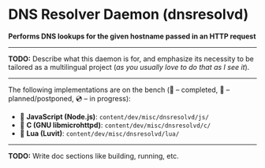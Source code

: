 # DNS Resolver Daemon (dnsresolvd)

**Performs DNS lookups for the given hostname passed in an HTTP request**

---

**TODO:** Describe what this daemon is for, and emphasize its necessity to be tailored as a multilingual project (*as you usually love to do that as I see it*).

---

The following implementations are on the bench (:small_blue_diamond: &ndash; completed, :small_orange_diamond: &ndash; planned/postponed, :cd: &ndash; in progress):

* :small_blue_diamond: **JavaScript (Node.js)**: `content/dev/misc/dnsresolvd/js/`
* :small_blue_diamond: **C (GNU libmicrohttpd)**: `content/dev/misc/dnsresolvd/c/`
* :small_orange_diamond: **Lua (Luvit)**: `content/dev/misc/dnsresolvd/lua/`

---

**TODO:** Write doc sections like building, running, etc.

